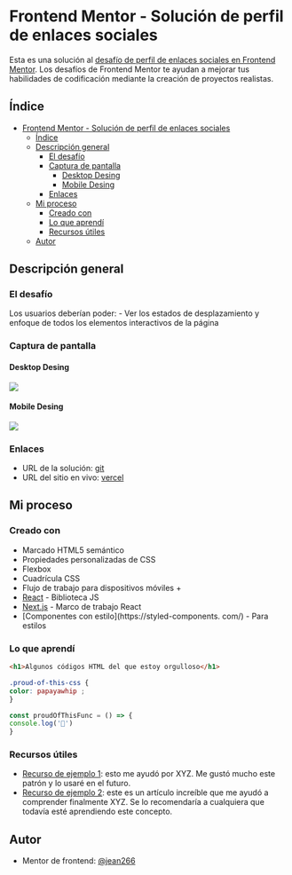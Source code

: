 # Frontend Mentor - Solución de perfil de enlaces sociales

Esta es una solución al [desafío de perfil de enlaces sociales en Frontend Mentor](https://www.frontendmentor.io/challenges/social-links-profile-UG32l9m6dQ). Los desafíos de Frontend Mentor te ayudan a mejorar tus habilidades de codificación mediante la creación de proyectos realistas.

## Índice

- [Frontend Mentor - Solución de perfil de enlaces sociales](#frontend-mentor---solución-de-perfil-de-enlaces-sociales)
  - [Índice](#índice)
  - [Descripción general](#descripción-general)
    - [El desafío](#el-desafío)
    - [Captura de pantalla](#captura-de-pantalla)
      - [Desktop Desing](#desktop-desing)
      - [Mobile Desing](#mobile-desing)
    - [Enlaces](#enlaces)
  - [Mi proceso](#mi-proceso)
    - [Creado con](#creado-con)
    - [Lo que aprendí](#lo-que-aprendí)
    - [Recursos útiles](#recursos-útiles)
  - [Autor](#autor)


## Descripción general

### El desafío

Los usuarios deberían poder: - Ver los estados de desplazamiento y enfoque de todos los elementos interactivos de la página

### Captura de pantalla

#### Desktop Desing

![](./screenshot.jpg)

#### Mobile Desing

![](./screenshot.jpg)

### Enlaces

- URL de la solución: [git]()
- URL del sitio en vivo: [vercel]()

## Mi proceso

### Creado con

- Marcado HTML5 semántico
- Propiedades personalizadas de CSS
- Flexbox
- Cuadrícula CSS
- Flujo de trabajo para dispositivos móviles +
- [React](https://reactjs.org/) - Biblioteca JS
- [Next.js](https://nextjs.org/) - Marco de trabajo React
- [Componentes con estilo](https://styled-components. com/) - Para estilos

### Lo que aprendí

```html
<h1>Algunos códigos HTML del que estoy orgulloso</h1>
```
```css
.proud-of-this-css {
color: papayawhip ;
}
```
```js
const proudOfThisFunc = () => {
console.log('🎉')
}
```

### Recursos útiles

- [Recurso de ejemplo 1](https://www.example.com): esto me ayudó por XYZ. Me gustó mucho este patrón y lo usaré en el futuro.
- [Recurso de ejemplo 2](https://www.example.com): este es un artículo increíble que me ayudó a comprender finalmente XYZ. Se lo recomendaría a cualquiera que todavía esté aprendiendo este concepto.

## Autor

- Mentor de frontend: [@jean266](https://www.frontendmentor.io/profile/jean266)